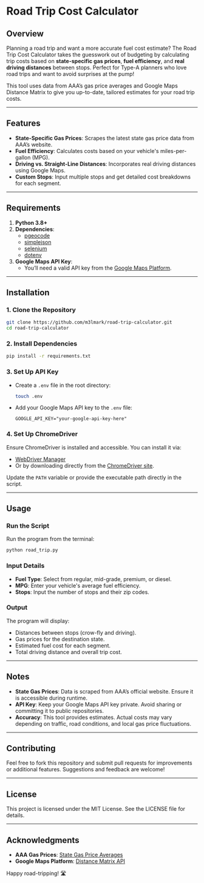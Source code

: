 # **Road Trip Cost Calculator**

## **Overview**
Planning a road trip and want a more accurate fuel cost estimate? The Road Trip Cost Calculator takes the guesswork out of budgeting by calculating trip costs based on **state-specific gas prices**, **fuel efficiency**, and **real driving distances** between stops. Perfect for Type-A planners who love road trips and want to avoid surprises at the pump!

This tool uses data from AAA’s gas price averages and Google Maps Distance Matrix to give you up-to-date, tailored estimates for your road trip costs.

---

## **Features**
- **State-Specific Gas Prices**: Scrapes the latest state gas price data from AAA’s website.
- **Fuel Efficiency**: Calculates costs based on your vehicle's miles-per-gallon (MPG).
- **Driving vs. Straight-Line Distances**: Incorporates real driving distances using Google Maps.
- **Custom Stops**: Input multiple stops and get detailed cost breakdowns for each segment.

---

## **Requirements**
1. **Python 3.8+**
2. **Dependencies**:
   - [pgeocode](https://pypi.org/project/pgeocode/)
   - [simplejson](https://pypi.org/project/simplejson/)
   - [selenium](https://pypi.org/project/selenium/)
   - [dotenv](https://pypi.org/project/python-dotenv/)
3. **Google Maps API Key**:
   - You’ll need a valid API key from the [Google Maps Platform](https://developers.google.com/maps/documentation/distance-matrix/get-api-key).

---

## **Installation**

### **1. Clone the Repository**
```bash
git clone https://github.com/m3lmark/road-trip-calculator.git
cd road-trip-calculator
```

### **2. Install Dependencies**
```bash
pip install -r requirements.txt
```

### **3. Set Up API Key**
- Create a `.env` file in the root directory:
  ```bash
  touch .env
  ```
- Add your Google Maps API key to the `.env` file:
  ```plaintext
  GOOGLE_API_KEY="your-google-api-key-here"
  ```

### **4. Set Up ChromeDriver**
Ensure ChromeDriver is installed and accessible. You can install it via:
- [WebDriver Manager](https://pypi.org/project/webdriver-manager/)
- Or by downloading directly from the [ChromeDriver site](https://chromedriver.chromium.org/downloads).

Update the `PATH` variable or provide the executable path directly in the script.

---

## **Usage**

### **Run the Script**
Run the program from the terminal:
```bash
python road_trip.py
```

### **Input Details**
- **Fuel Type**: Select from regular, mid-grade, premium, or diesel.
- **MPG**: Enter your vehicle's average fuel efficiency.
- **Stops**: Input the number of stops and their zip codes.

### **Output**
The program will display:
- Distances between stops (crow-fly and driving).
- Gas prices for the destination state.
- Estimated fuel cost for each segment.
- Total driving distance and overall trip cost.

---


## **Notes**
- **State Gas Prices**: Data is scraped from AAA’s official website. Ensure it is accessible during runtime.
- **API Key**: Keep your Google Maps API key private. Avoid sharing or committing it to public repositories.
- **Accuracy**: This tool provides estimates. Actual costs may vary depending on traffic, road conditions, and local gas price fluctuations.

---

## **Contributing**
Feel free to fork this repository and submit pull requests for improvements or additional features. Suggestions and feedback are welcome!

---

## **License**
This project is licensed under the MIT License. See the LICENSE file for details.

---

## **Acknowledgments**
- **AAA Gas Prices**: [State Gas Price Averages](https://gasprices.aaa.com/state-gas-price-averages/)
- **Google Maps Platform**: [Distance Matrix API](https://developers.google.com/maps/documentation/distance-matrix/overview)

Happy road-tripping! 🛣️
